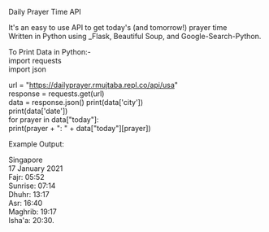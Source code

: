 Daily Prayer Time API 
  
It's an easy to use API to get today's (and tomorrow!) prayer time     
Written in Python using _Flask, Beautiful Soup, and Google-Search-Python.  

To Print Data in Python:-      
import requests     
import json         
  
url = "https://dailyprayer.rmujtaba.repl.co/api/usa"    
response = requests.get(url)    
data = response.json() 
print(data['city'])   
print(data['date'])   
for prayer in data["today"]:   
  print(prayer + ": " + data["today"][prayer])      

 

Example Output: 
 
Singapore   
17 January 2021   
Fajr: 05:52   
Sunrise: 07:14   
Dhuhr: 13:17   
Asr: 16:40   
Maghrib: 19:17   
Isha'a: 20:30.   
